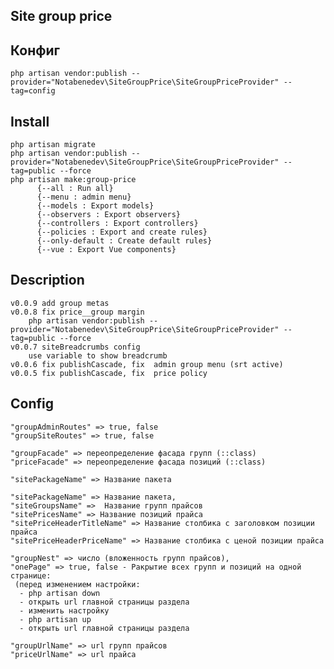## Site group price

## Конфиг
    php artisan vendor:publish --provider="Notabenedev\SiteGroupPrice\SiteGroupPriceProvider" --tag=config

## Install
    php artisan migrate
    php artisan vendor:publish --provider="Notabenedev\SiteGroupPrice\SiteGroupPriceProvider" --tag=public --force
    php artisan make:group-price
          {--all : Run all}
          {--menu : admin menu}
          {--models : Export models}
          {--observers : Export observers}
          {--controllers : Export controllers}
          {--policies : Export and create rules}
          {--only-default : Create default rules}
          {--vue : Export Vue components}

## Description
    v0.0.9 add group metas
    v0.0.8 fix price__group margin
        php artisan vendor:publish --provider="Notabenedev\SiteGroupPrice\SiteGroupPriceProvider" --tag=public --force
    v0.0.7 siteBreadcrumbs config
        use variable to show breadcrumb
    v0.0.6 fix publishCascade, fix  admin group menu (srt active)
    v0.0.5 fix publishCascade, fix  price policy

## Config
    
    "groupAdminRoutes" => true, false
    "groupSiteRoutes" => true, false
    
    "groupFacade" => переопределение фасада групп (::class)
    "priceFacade" => переопределение фасада позиций (::class)
    
    "sitePackageName" => Название пакета
    
    "sitePackageName" => Название пакета,
    "siteGroupsName" =>  Название групп прайсов
    "sitePricesName" => Название позиций прайса
    "sitePriceHeaderTitleName" => Название столбика с заголовком позиции прайса
    "sitePriceHeaderPriceName" => Название столбика с ценой позиции прайса
    
    "groupNest" => число (вложенность групп прайсов),
    "onePage" => true, false - Ракрытие всех групп и позиций на одной странице:
     (перед изменением настройки:
      - php artisan down
      - открыть url главной страницы раздела
      - изменить настройку
      - php artisan up
      - открыть url главной страницы раздела
     
    "groupUrlName" => url групп прайсов
    "priceUrlName" => url прайса

